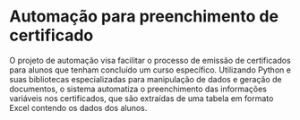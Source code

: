 <h1>Automação para preenchimento de certificado</h1>
<p>O projeto de automação visa facilitar o processo de emissão de certificados para alunos que tenham concluído um curso específico. Utilizando Python e suas bibliotecas especializadas para manipulação de dados e geração de documentos, o sistema automatiza o preenchimento das informações variáveis nos certificados, que são extraídas de uma tabela em formato Excel contendo os dados dos alunos.</p>
